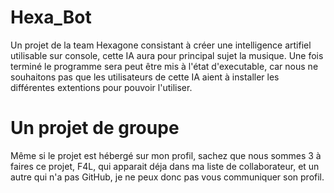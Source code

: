 # Hexa_Bot
Un projet de la team Hexagone consistant à créer une intelligence artifiel utilisable sur console, cette IA aura pour principal sujet la musique. Une fois terminé le programme sera peut être mis à l'état d'executable, car nous ne souhaitons pas que les utilisateurs de cette IA aient à installer les différentes extentions pour pouvoir l'utiliser.
# Un projet de groupe
Même si le projet est hébergé sur mon profil, sachez que nous sommes 3 à faires ce projet, F4L, qui apparait déja dans ma liste de collaborateur, et un autre qui n'a pas GitHub, je ne peux donc pas vous communiquer son profil.

